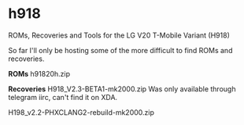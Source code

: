 # h918
ROMs, Recoveries and Tools for the LG V20 T-Mobile Variant (H918)

So far I'll only be hosting some of the more difficult to find ROMs and recoveries.

**ROMs**
h91820h.zip

**Recoveries**
H918_V2.3-BETA1-mk2000.zip
Was only available through telegram iirc, can't find it on XDA.

H198_v2.2-PHXCLANG2-rebuild-mk2000.zip
